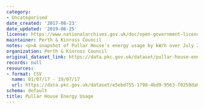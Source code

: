 ```yaml
---
category:
- Uncategorised
date_created: '2017-08-23'
date_updated: '2019-06-25'
license: https://www.nationalarchives.gov.uk/doc/open-government-licence/version/3/
maintainer: Perth & Kinross Council
notes: <p>A snapshot of Pullar House's energy usage by kW/h over July 2017.</p>
organization: Perth & Kinross Council
original_dataset_link: https://data.pkc.gov.uk/dataset/pullar-house-energy-usage
records: null
resources:
- format: CSV
  name: 01/07/17 - 19/07/17
  url: https://data.pkc.gov.uk/dataset/e5ebd755-1798-4bd9-9563-f0259dab5847/resource/68980ba4-e73c-4cca-a4ab-8c5da469d384/download/599feb3b72990800040000c4.csv
schema: default
title: Pullar House Energy Usage
---
```

